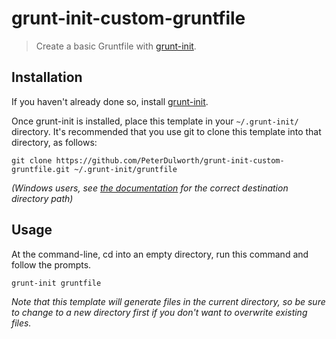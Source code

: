 # grunt-init-custom-gruntfile

> Create a basic Gruntfile with [grunt-init][].

[grunt-init]: http://gruntjs.com/project-scaffolding

## Installation
If you haven't already done so, install [grunt-init][].

Once grunt-init is installed, place this template in your `~/.grunt-init/` directory. It's recommended that you use git to clone this template into that directory, as follows:

```
git clone https://github.com/PeterDulworth/grunt-init-custom-gruntfile.git ~/.grunt-init/gruntfile
```

_(Windows users, see [the documentation][grunt-init] for the correct destination directory path)_

## Usage

At the command-line, cd into an empty directory, run this command and follow the prompts.

```
grunt-init gruntfile
```

_Note that this template will generate files in the current directory, so be sure to change to a new directory first if you don't want to overwrite existing files._
